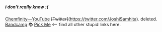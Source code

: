 ##### i don't really know :(

[Chemfinity—YouTube](https://www.youtube.com/channel/UC-pXuGzu-1LHW6WBnh3mTqA/videos)
~~[Twitter]~~(https://twitter.com/JoshiSamhita). deleted.
[Bandcamp](https://chemfinity.bandcamp.com/)
:books: [Pick Me](https://linktr.ee/theparadox) <-- find all other stupid links here.
